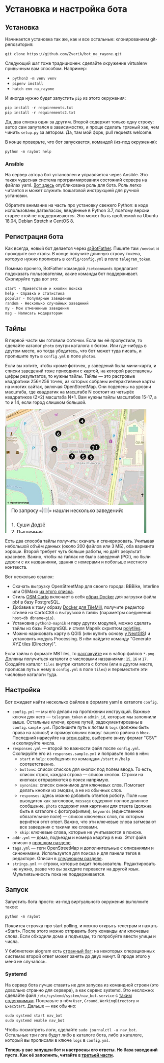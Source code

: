 # Установка и настройка бота

## Установка

Начинается установка так же, как и все остальные: клонированием
git-репозитория:

    git clone https://github.com/Zverik/bot_na_rayone.git

Следующий шаг тоже традиционен: сделайте окружение virtualenv
привычным вам способом. Например:

* `python3 -m venv venv`
* `pipenv install`
* `hatch env na_rayone`

И иногда нужно будет запустить `pip` из этого окружения:

    pip install -r requirements.txt
    pip install -r requirements2.txt

Да, два списка один за другим. Второй содержит только одну строку:
автор сам запутался в зависимостях, и проще сделать грязный хак,
чем чинить `setup.py` за автором. Да, там мой форк, pull requests
welcome.

В конце проверьте, что бот запускается, командой (из-под окружения):

    python -m raybot help

### Ansible

На сервер автора бот установлен и управляется через Ansible. Это такая
чудесная система программирования состояний сервера на файлах yaml.
[Вот здесь](https://github.com/Zverik/ansible-tile/tree/master/roles/mayak_nav_bot)
опубликована роль для бота. Роль легко читается и может служить
пошаговой инструкцией для ручной установки.

Обратите внимание на часть про установку свежего Python: в коде использованы
датаклассы, введённые в Python 3.7, поэтому версии старее этой не поддерживаются.
Это может быть проблемой на Ubuntu 18.04, Debian Stretch и CentOS 8.

## Регистрация бота

Как всегда, новый бот делается через [@BotFather](https://t.me/botfather).
Пишете там `/newbot` и проходите все этапы. В конце получите длинную
строку токена, которую нужно прописать в `config/config.yml` в поле
`telegram_token`.

Помимо прочего, BotFather командой `/setcommands` предлагает подсказать
пользователям, какие команды бот поддерживает. Скопируйте туда вот это:

```
start - Приветствие и кнопки поиска
help - Справка и статистика
popular - Популярные заведения
random - Несколько случайных заведений
my - Мои отмеченные заведения
msg - Написать модераторам
```

## Тайлы

В первой части мы готовили фоточки. Если вы её пропустили, то сделайте
каталог `photo` внутри каталога с ботом. Или где-нибудь в другом месте, но
тогда убедитесь, что бот может туда писать, и пропишите путь в `config.yml`
в поле `photos`.

Если вы хотите, чтобы кроме фоточек, у заведений была мини-карта, и списки
заведений тоже приходили с картой, на которой расставлены цифры результатов,
то нужны тайлы. Тайлы — это растровые квадратики 256×256 точек, из которых
собраны интерактивные карты на многих сайтах, включая OpenStreetMap. Они
поделены на уровни масштаба, где квадратик на масштабе N состоит из четырёх
квадратиков (2×2) масштаба N+1. Вам нужны тайлы масштабов 15-17, а то и 14,
если город слишком большой.

![Пример ответа с картой](map_example.jpg)

Есть два способа тайлы получить: скачать и сгенерировать. Учитывая небольшой
объём данных (около 200 файлов или 3 МБ), оба варианта хороши. Второй требует
чуть больше работы, но даёт результат красивее. Важно, чтобы на тайлах не было
заведений (POI), но были дороги с их названиями, здания с номерами и побольше
местного контекста.

Вот несколько ссылок:

* Скачать выгрузку OpenStreetMap для своего города: BBBike, Interline или OSMaxx
  [из этого списка](https://wiki.openstreetmap.org/wiki/Processed_data_providers).
* Стиль [OSM Carto](https://github.com/gravitystorm/openstreetmap-carto/) включает
  в себя [образ Docker](https://github.com/gravitystorm/openstreetmap-carto/blob/master/DOCKER.md)
  для загрузки файла pbf в базу PostgreSQL.
* Добавив к тому образу [Docker для TileMill](https://github.com/schachmett/docker-tilemill/blob/master/Dockerfile),
  получите редактор стилей на CartoCSS с выгрузкой в тайлы (параметры соединения:
  `host=db dbname=gis`).
* Установив `python3-mapnik` и пару других модулей, можно сделать тайлы
  из базы PostgreSQL и стиля Mapnik скриптом [polytiles](https://github.com/Zverik/polytiles).
* Можно нарисовать карту в QGIS (или купить основу [у NextGIS](https://data.nextgis.com/))
  и установить модуль Processing. В нём найдите команду "Generate XYZ tiles (Directory)".

Если тайлы в формате MBTiles, то [распакуйте](https://github.com/mapbox/mbtiles-spec/wiki/Implementations)
их в набор файлов `*.png`. Должны получиться каталоги с числовыми названиями:
`15`, `16` и `17`. Создайте каталог `tiles` внутри каталога с ботом (или
в другом месте, прописав путь к нему в `config.yml` в поле `tiles`) и
переместите эти числовые каталоги туда.

## Настройка

Бот ожидает найти несколько файлов в формате yaml в каталоге `config`.

* `config.yml` — мы его делали на протяжении инструкций. Важные ключи
  для него — `telegram_token` и `admin_id`, которые мы заполнили выше.
  Остальные ключи, кроме путей, задокументированы в `config.sample.yml`.
  Пропишите путь к логам в `logs` (должны быть права на запись!) и
  прямоугольник вокруг вашего района в `bbox`. Последний нарисуйте
  на [этом сайте](https://boundingbox.klokantech.com/), выберите
  внизу формат "CSV" и скопируйте числа.
* `responses.yml` — второй по важности файл после `config.yml`.
  Скопируйте его из `responses.sample.yml` и поправьте поля в нём:
  - `start` и `help`: сообщения по командам `/start` и `/help`
    соответственно.
  - `buttons`: список списков для кнопок под полем ввода. То есть,
    список строк, каждая строка — список кнопок. Строки на кнопках
    отправляются в поиск напрямую.
  - `synonims`: список синонимов для ключевых слов. Помогает делать
    кнопки из эмодзи, а не из обычных слов.
  - `responses`: здесь можно добавить ответов роботу. Поле `name` выводится
    как заголовок, `message` содержит полное длинное сообщение, `photo`
    содержит имя картинки для ответа (должна быть в каталоге с фотографиями),
    `keywords` (единственное обязательное поле) — список ключевых слов,
    по которым вернётся этот ответ. Важно, что эти ключевые слова затмевают
    все заведения с такими же словами.
  - `skip`: ключевые слова, которые не учитываются в поиске.
* `addr.yml` — дома, подъезды и номера квартир в них. Этот файл описан
  в [прошлом разделе](1-addresses.md).
* `tags.yml` — теги OpenStreetMap и дополнительные с описаниями и синонимами.
  Используется для поиска и для панели тегов в редакторе. Описан
  в [следующем разделе](3-poi.md).
* `strings.yml` — строки, которые видит пользователь. Редактировать не нужно,
  разве что вы заходите перевести на другой язык. Мультиязычность пока
  не поддерживается.

## Запуск

Запустить бота просто: из-под виртуального окружения выполните такое:

    python -m raybot

Появится строчка про start polling, и можно открыть телеграм и нажать
«Start». После этого можно отправить боту команды или ключевые слова.
Если обходили дома и подъезды, то попробуйте ввести улицы и числа.

У библиотеки aiogram есть [странный баг](https://github.com/aiogram/aiogram/issues/485):
на некоторых операционных системах второй ответ может занять до двух минут.
В проде этого у меня не случалось.

### Systemd

На сервер бота лучше ставить не для запуска из командной строки
(это довольно странно для сервера), а как сервис systemd. Это несложно:
сделайте файл `/etc/systemd/system/nav_bot.service` с
[таким содержимым](https://github.com/Zverik/ansible-tile/blob/master/roles/mayak_nav_bot/files/mayak_nav_bot.service).
Поправьте в нём `User`, `Ground`, `WorkingDirectory` и `ExecStart`.
Дальше — как обычно:

    sudo systemd start nav_bot
    sudo systemd enable nav_bot

Чтобы посмотреть логи, сделайте `sudo journalctl -u nav_bot`. Остальные
три лога будут либо в каталоге бота, либо в каталоге, который вы
прописали в ключе `logs` в `config.yml`.

**Теперь у вас запущен бот и настроены его ответы. Но база заведений пуста.
Как её заполнить, читайте в [третьей части](3-poi.md).**
